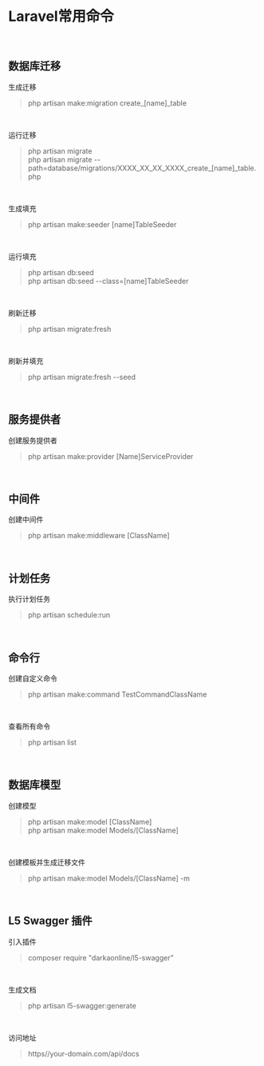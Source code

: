 # Laravel常用命令 #

<br>

## 数据库迁移 ##

生成迁移
> php artisan make:migration create_[name]_table

<br>

运行迁移
> php artisan migrate  
> php artisan migrate --path=database/migrations/XXXX_XX_XX_XXXX_create_[name]_table.php

<br>

生成填充
> php artisan make:seeder [name]TableSeeder

<br>

运行填充
> php artisan db:seed  
> php artisan db:seed --class=[name]TableSeeder

<br>

刷新迁移
> php artisan migrate:fresh

<br>

刷新并填充
> php artisan migrate:fresh --seed

<br>

## 服务提供者 ##

创建服务提供者
> php artisan make:provider [Name]ServiceProvider

<br>

## 中间件 ##

创建中间件
> php artisan make:middleware [ClassName]

<br>

## 计划任务 ##

执行计划任务
> php artisan schedule:run

<br>

## 命令行 ##

创建自定义命令
> php artisan make:command TestCommandClassName

<br>

查看所有命令
> php artisan list

<br>

## 数据库模型 ##

创建模型
> php artisan make:model [ClassName]  
> php artisan make:model Models/[ClassName]

<br>

创建模板并生成迁移文件
> php artisan make:model Models/[ClassName] -m

<br>

## L5 Swagger 插件 ##

引入插件
> composer require "darkaonline/l5-swagger"

<br>

生成文档
> php artisan l5-swagger:generate

<br>

访问地址
> https//your-domain.com/api/docs
